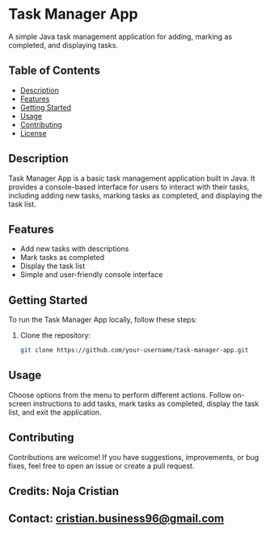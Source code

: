 # Task Manager App

A simple Java task management application for adding, marking as completed, and displaying tasks.

## Table of Contents

- [Description](#description)
- [Features](#features)
- [Getting Started](#getting-started)
- [Usage](#usage)
- [Contributing](#contributing)
- [License](#license)

## Description

Task Manager App is a basic task management application built in Java. It provides a console-based interface for users to interact with their tasks, including adding new tasks, marking tasks as completed, and displaying the task list.

## Features

- Add new tasks with descriptions
- Mark tasks as completed
- Display the task list
- Simple and user-friendly console interface

## Getting Started

To run the Task Manager App locally, follow these steps:

1. Clone the repository:

   ```bash
   git clone https://github.com/your-username/task-manager-app.git

## Usage
Choose options from the menu to perform different actions.
Follow on-screen instructions to add tasks, mark tasks as completed, display the task list, and exit the application.

## Contributing
Contributions are welcome! If you have suggestions, improvements, or bug fixes, feel free to open an issue or create a pull request.

## Credits: Noja Cristian
## Contact: cristian.business96@gmail.com
